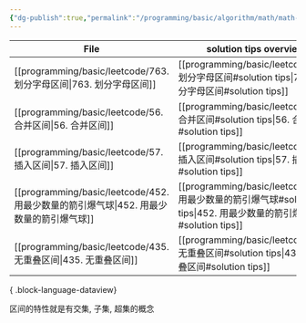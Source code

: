 ```yaml
---
{"dg-publish":true,"permalink":"/programming/basic/algorithm/math/math-interval/"}
---
```



| File                                                                 | solution tips overview             |
| -------------------------------------------------------------------- | ---------------------------------- |
| [[programming/basic/leetcode/763. 划分字母区间\|763. 划分字母区间]]           | [[programming/basic/leetcode/763. 划分字母区间#solution tips\|763. 划分字母区间#solution tips]]      |
| [[programming/basic/leetcode/56. 合并区间\|56. 合并区间]]                 | [[programming/basic/leetcode/56. 合并区间#solution tips\|56. 合并区间#solution tips]]         |
| [[programming/basic/leetcode/57. 插入区间\|57. 插入区间]]                 | [[programming/basic/leetcode/57. 插入区间#solution tips\|57. 插入区间#solution tips]]         |
| [[programming/basic/leetcode/452. 用最少数量的箭引爆气球\|452. 用最少数量的箭引爆气球]] | [[programming/basic/leetcode/452. 用最少数量的箭引爆气球#solution tips\|452. 用最少数量的箭引爆气球#solution tips]] |
| [[programming/basic/leetcode/435. 无重叠区间\|435. 无重叠区间]]             | [[programming/basic/leetcode/435. 无重叠区间#solution tips\|435. 无重叠区间#solution tips]]       |

{ .block-language-dataview}

区间的特性就是有交集, 子集, 超集的概念
